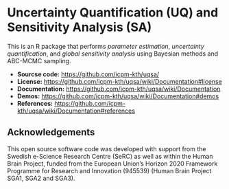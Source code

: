 # Uncertainty Quantification (UQ) and Sensitivity Analysis (SA)

This is an R package that performs *parameter estimation*,
*uncertainty quantification*, and *global sensitivity analysis* using
Bayesian methods and ABC-MCMC sampling.
 
* **Sourcse code:** https://github.com/icpm-kth/uqsa/
* **License:** https://github.com/icpm-kth/uqsa/wiki/Documentation#license
* **Documentation:** https://github.com/icpm-kth/uqsa/wiki/Documentation
* **Demos:** https://github.com/icpm-kth/uqsa/wiki/Documentation#demos
* **References:** https://github.com/icpm-kth/uqsa/wiki/Documentation#references

  


## Acknowledgements

This open source software code was developed with support from the Swedish e-Science Research Centre (SeRC) as well as within the Human Brain Project, funded from the European Union’s Horizon 2020 Framework Programme for Research and Innovation (945539) (Human Brain Project SGA1, SGA2 and SGA3).
